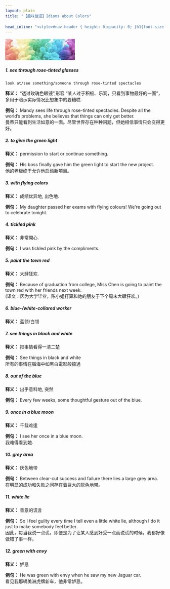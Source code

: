 ```yaml
---
layout: plain
title: "【趣味俚语】Idioms about Colors"

head_inline: "<style>#nav-header { height: 0;opacity: 0; }h1{font-size:22px;padding:16px 0}h4{font-size:20px;border-left:4px solid #41d9b5;padding:0 8px;line-height:28px}blockquote{background:#f0f8ff}body{overflow-x:hidden}img{max-width:320rem}h5{color:#00bcd4}</style>"
---
```


![](/blog/imgs/idiom_colors.png)

<h5>1. see through rose-tinted glasses</h5>

`look at/see something/someone through rose-tinted spectacles`

**释义：**
“透过玫瑰色眼镜”,形容 “某人过于积极、乐观，只看到事物最好的一面”，多用于暗示实际情况比想象中的要糟糕.

**例句：**
Mandy sees life through rose-tinted spectacles. Despite all the world’s problems, she believes that things can only get better.  
曼蒂只能看到生活如意的一面。尽管世界存在种种问题，但她相信事情只会变得更好。

<h5>2. to give the green light</h5>

**释义：**
permission to start or continue something.

**例句：**
His boss finally gave him the green light to start the new project.  
他的老板终于允许他启动新项目。

<h5>3. with flying colors</h5>

**释义：**
成绩优异地, 出色地.

**例句：**
My daughter passed her exams with flying colours! We're going out to celebrate tonight.

<h5>4. tickled pink</h5>

**释义：**
非常開心.

**例句：**
I was tickled pink by the compliments.

<h5>5. paint the town red</h5>

**释义：**
大肆狂欢.

**例句：**
Because of graduation from college, Miss Chen is going to paint the town red with her friends next week.  
(译文：因为大学毕业，陈小姐打算和她的朋友于下个周末大肆狂欢。)

<h5>6. blue-/white-collared worker</h5>

**释义：**
蓝领/白领

<h5>7. see things in black and white</h5>

**释义：**
把事情看得一清二楚

**例句：**
See things in black and white    
所有的事情在腦海中如黑白電影般掠過

<h5>8. out of the blue</h5>

**释义：**
出乎意料地, 突然

**例句：**
Every few weeks, some thoughtful gesture out of the blue.

<h5>9. once in a blue moon</h5>

**释义：**
千载难逢

**例句：**
I see her once in a blue moon.    
我难得看到她. 


<h5>10. grey area</h5>

**释义：**
灰色地带

**例句：**
Between clear-cut success and failure there lies a large grey area.    
在明显的成功和失败之间存在着巨大的灰色地带。

<h5>11. white lie</h5>

**释义：**
善意的谎言

**例句：**
So I feel guilty every time I tell even a little white lie, although I do it just to make somebody feel better.  
因此，每当我说一点谎，即便是为了让某人感到好受一点而说谎的时候，我都好像做错了事一样。

<h5>12. green with envy</h5>

**释义：**
妒忌

**例句：**
He was green with envy when he saw my new Jaguar car.  
看见我那辆美洲虎牌新车，他非常妒忌。
